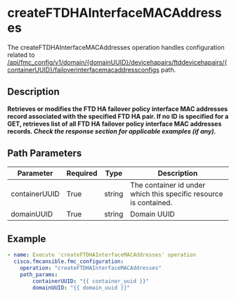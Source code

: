 # createFTDHAInterfaceMACAddresses

The createFTDHAInterfaceMACAddresses operation handles configuration related to [/api/fmc_config/v1/domain/{domainUUID}/devicehapairs/ftddevicehapairs/{containerUUID}/failoverinterfacemacaddressconfigs](/paths//api/fmc_config/v1/domain/{domain_uuid}/devicehapairs/ftddevicehapairs/{container_uuid}/failoverinterfacemacaddressconfigs.md) path.&nbsp;
## Description
**Retrieves or modifies the FTD HA failover policy interface MAC addresses record associated with the specified FTD HA pair. If no ID is specified for a GET, retrieves list of all FTD HA failover policy interface MAC addresses records. _Check the response section for applicable examples (if any)._**

## Path Parameters
| Parameter | Required | Type | Description |
| --------- | -------- | ---- | ----------- |
| containerUUID | True | string | The container id under which this specific resource is contained. |
| domainUUID | True | string | Domain UUID |

## Example
```yaml
- name: Execute 'createFTDHAInterfaceMACAddresses' operation
  cisco.fmcansible.fmc_configuration:
    operation: "createFTDHAInterfaceMACAddresses"
    path_params:
        containerUUID: "{{ container_uuid }}"
        domainUUID: "{{ domain_uuid }}"

```
